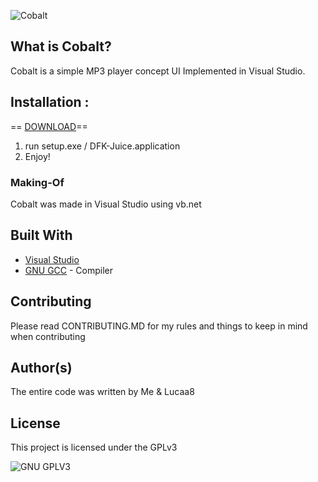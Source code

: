![Cobalt](https://i.imgur.com/0vXZK3V.png)
## What is Cobalt?
Cobalt is a simple MP3 player concept UI Implemented in Visual Studio.
## Installation :
== [DOWNLOAD](http://www.mediafire.com/file/usl82ddf0i9pl41/DFK-Juice.zip/file)==
1. run setup.exe / DFK-Juice.application
2. Enjoy!

### Making-Of
Cobalt was made in Visual Studio using vb.net

## Built With

* [Visual Studio](https://visualstudio.microsoft.com/)
* [GNU GCC](https://gcc.gnu.org/) - Compiler 


## Contributing

Please read CONTRIBUTING.MD for my rules and things to keep in mind when contributing

## Author(s)
The entire code was written by Me & Lucaa8
## License

This project is licensed under the GPLv3

![GNU GPLV3](https://imgur.com/imkUoGR.png)
